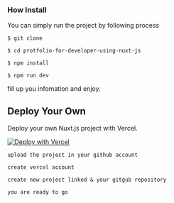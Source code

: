 ### How Install

You can simply run the project by following process
```shell
$ git clone 
```
```shell
$ cd protfolio-for-developer-using-nuxt-js
```
```shell
$ npm install
```
```shell
$ npm run dev
```

fill up you infomation and enjoy.
## Deploy Your Own

Deploy your own Nuxt.js project with Vercel.

[![Deploy with Vercel](https://vercel.com/button)](https://vercel.com/new/clone?repository-url=https://github.com/vercel/vercel/tree/main/examples/nuxtjs&template=nuxtjs)

```shell
upload the project in your github account
```
```shell
create vercel account
```
```shell
create new project linked & your gitgub repository
```
```shell
you are ready to go
```


